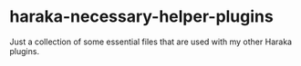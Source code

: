 # haraka-necessary-helper-plugins
Just a collection of some essential files that are used with my other Haraka plugins.
